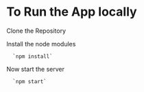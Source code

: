 # To Run the App locally

Clone the Repository

Install the node modules
```
  `npm install`
```
Now start the server 
```
  `npm start`
```
